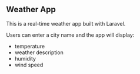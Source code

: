## Weather App

This is a real-time weather app built with Laravel.

Users can enter a city name and the app will display:

-   temperature
-   weather description
-   humidity
-   wind speed
